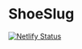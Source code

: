 # ShoeSlug
[![Netlify Status](https://api.netlify.com/api/v1/badges/2cefeee7-a313-49f7-bdea-7eb5f067c7a7/deploy-status)](https://app.netlify.com/projects/shoeslug/deploys)
